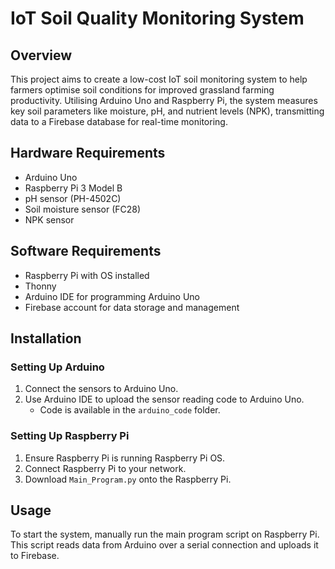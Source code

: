 # IoT Soil Quality Monitoring System

## Overview
This project aims to create a low-cost IoT soil monitoring system to help farmers optimise soil conditions for improved grassland farming productivity. Utilising Arduino Uno and Raspberry Pi, the system measures key soil parameters like moisture, pH, and nutrient levels (NPK), transmitting data to a Firebase database for real-time monitoring.

## Hardware Requirements
- Arduino Uno
- Raspberry Pi 3 Model B
- pH sensor (PH-4502C)
- Soil moisture sensor (FC28)
- NPK sensor

## Software Requirements
- Raspberry Pi with OS installed
- Thonny
- Arduino IDE for programming Arduino Uno
- Firebase account for data storage and management

## Installation

### Setting Up Arduino
1. Connect the sensors to Arduino Uno.
2. Use Arduino IDE to upload the sensor reading code to Arduino Uno.
   - Code is available in the `arduino_code` folder.

### Setting Up Raspberry Pi
1. Ensure Raspberry Pi is running Raspberry Pi OS.
2. Connect Raspberry Pi to your network.
3. Download `Main_Program.py` onto the Raspberry Pi.


## Usage
To start the system, manually run the main program script on Raspberry Pi. This script reads data from Arduino over a serial connection and uploads it to Firebase.

